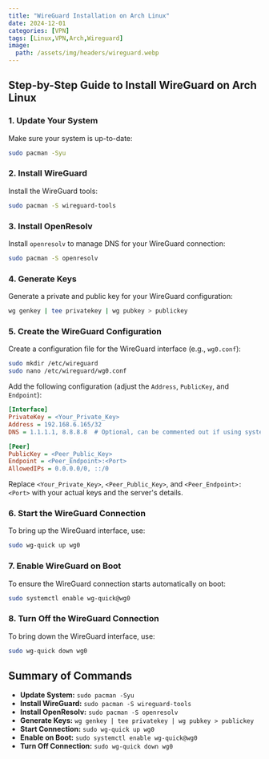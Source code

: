 ```yaml
---
title: "WireGuard Installation on Arch Linux"
date: 2024-12-01
categories: [VPN]
tags: [Linux,VPN,Arch,Wireguard]
image:
  path: /assets/img/headers/wireguard.webp
---
```




## Step-by-Step Guide to Install WireGuard on Arch Linux

### 1. Update Your System

Make sure your system is up-to-date:

```bash
sudo pacman -Syu
```

### 2. Install WireGuard

Install the WireGuard tools:

```bash
sudo pacman -S wireguard-tools
```

### 3. Install OpenResolv

Install `openresolv` to manage DNS for your WireGuard connection:

```bash
sudo pacman -S openresolv
```

### 4. Generate Keys

Generate a private and public key for your WireGuard configuration:

```bash
wg genkey | tee privatekey | wg pubkey > publickey
```

### 5. Create the WireGuard Configuration

Create a configuration file for the WireGuard interface (e.g., `wg0.conf`):

```bash
sudo mkdir /etc/wireguard
sudo nano /etc/wireguard/wg0.conf
```

Add the following configuration (adjust the `Address`, `PublicKey`, and `Endpoint`):

```ini
[Interface]
PrivateKey = <Your_Private_Key>
Address = 192.168.6.165/32
DNS = 1.1.1.1, 8.8.8.8  # Optional, can be commented out if using systemd-resolved

[Peer]
PublicKey = <Peer_Public_Key>
Endpoint = <Peer_Endpoint>:<Port>
AllowedIPs = 0.0.0.0/0, ::/0
```

Replace `<Your_Private_Key>`, `<Peer_Public_Key>`, and `<Peer_Endpoint>:<Port>` with your actual keys and the server's details.

### 6. Start the WireGuard Connection

To bring up the WireGuard interface, use:

```bash
sudo wg-quick up wg0
```

### 7. Enable WireGuard on Boot

To ensure the WireGuard connection starts automatically on boot:

```bash
sudo systemctl enable wg-quick@wg0
```

### 8. Turn Off the WireGuard Connection

To bring down the WireGuard interface, use:

```bash
sudo wg-quick down wg0
```

## Summary of Commands

- **Update System:** `sudo pacman -Syu`
- **Install WireGuard:** `sudo pacman -S wireguard-tools`
- **Install OpenResolv:** `sudo pacman -S openresolv`
- **Generate Keys:** `wg genkey | tee privatekey | wg pubkey > publickey`
- **Start Connection:** `sudo wg-quick up wg0`
- **Enable on Boot:** `sudo systemctl enable wg-quick@wg0`
- **Turn Off Connection:** `sudo wg-quick down wg0`
